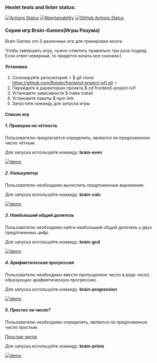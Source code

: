 ### Hexlet tests and linter status:

[![Actions Status](https://github.com/Roisler/frontend-project-lvl1/workflows/hexlet-check/badge.svg)](https://github.com/Roisler/frontend-project-lvl1/actions) [![Maintainability](https://api.codeclimate.com/v1/badges/a99a88d28ad37a79dbf6/maintainability)](https://codeclimate.com/github/codeclimate/codeclimate/maintainability) [![GitHub Actions Status](https://github.com/Roisler/frontend-project-lvl1/workflows/github-actions-js/badge.svg)](https://github.com/Roisler/frontend-project-lvl1/actions)

### Серия игр Brain-Games(Игры Разума)

Brain Games это 5 различных игр для тренировки мозга.

Чтобы завершить игру, нужно ответить правильно три раза подряд. Если ответ неверный, то придется начать все сначала:)

#### Установка
1. Склонируйте репозиторий
    < $ git clone https://github.com/Roisler/frontend-project-lvl1.git >
2. Перейдите в директорию проекта
    $ cd frontend-project-lvl1
3. Установите зависимости
    $ make install
4. Установите пакеты
    $ npm link
5. Запустите команду для запуска игры

#### Список игр
##### 1. Проверка на чётность
Пользователю предлагается определить, является ли предложенное число чётным.

Для запуска используйте команду: **brain-even**

[![demo](https://asciinema.org/a/WYBx0s0jdYRRjBII5yMzdb02z.svg)](https://asciinema.org/a/WYBx0s0jdYRRjBII5yMzdb02z)
##### 2. Калькулятор
Пользователю необходимо вычислить предложенные выражения.

Для запуска используйте команду: **brain-calc**

[![demo](https://asciinema.org/a/5NCnXBF5qtSFdR4Exm1MQMeNh.svg)](https://asciinema.org/a/5NCnXBF5qtSFdR4Exm1MQMeNh)
##### 3. Наибольший общий делитель
Пользователю необходимо найти наибольший общий делитель у двух предложенных цифр.

Для запуска используйте команду: **brain-gcd**

[![demo](https://asciinema.org/a/UCtgqbSuioBmmVMwEzy8KhNzZ.svg)](https://asciinema.org/a/UCtgqbSuioBmmVMwEzy8KhNzZ)
##### 4. Арифметическая прогрессия
Пользователю необходимо ввести пропущенное число в ряде чисел, образующих арифметическую прогрессию.

Для запуска используйте команду: **brain-progression**

[![demo](https://asciinema.org/a/CqrrBCQAK8fSb8LAycay1mXyg.svg)](https://asciinema.org/a/CqrrBCQAK8fSb8LAycay1mXyg)
##### 5. Простое ли число?
Пользователю необходимо определить, является ли предложенное число простым

[Простые числа](https://ru.wikipedia.org/wiki/%D0%9F%D1%80%D0%BE%D1%81%D1%82%D0%BE%D0%B5_%D1%87%D0%B8%D1%81%D0%BB%D0%BE)

Для запуска используйте команду: **brain-prime**

[![demo](https://asciinema.org/a/mZwiPqp3Cl22wBk9cUQIaWo9Z.svg)](https://asciinema.org/a/mZwiPqp3Cl22wBk9cUQIaWo9Z)